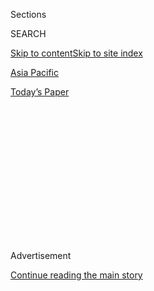 <div id="app">

<div>

<div>

<div>

<div class="NYTAppHideMasthead css-1q2w90k e1suatyy0">

<div class="section css-ui9rw0 e1suatyy2">

<div class="css-eph4ug er09x8g0">

<div class="css-6n7j50">

</div>

<span class="css-1dv1kvn">Sections</span>

<div class="css-10488qs">

<span class="css-1dv1kvn">SEARCH</span>

</div>

[Skip to content](#site-content)[Skip to site index](#site-index)

</div>

<div id="masthead-section-label" class="css-1wr3we4 eaxe0e00">

[Asia
Pacific](https://www.nytimes3xbfgragh.onion/section/world/asia)

</div>

<div class="css-10698na e1huz5gh0">

</div>

</div>

<div id="masthead-bar-one" class="section hasLinks css-15hmgas e1csuq9d3">

<div class="css-uqyvli e1csuq9d0">

</div>

<div class="css-1uqjmks e1csuq9d1">

</div>

<div class="css-9e9ivx">

[](https://myaccount.nytimes3xbfgragh.onion/auth/login?response_type=cookie&client_id=vi)

</div>

<div class="css-1bvtpon e1csuq9d2">

[Today’s
Paper](https://www.nytimes3xbfgragh.onion/section/todayspaper)

</div>

</div>

</div>

</div>

<div data-aria-hidden="false">

<div id="site-content" data-role="main">

<div>

<div class="css-1aor85t" style="opacity:0.000000001;z-index:-1;visibility:hidden">

<div class="css-1hqnpie">

<div class="css-epjblv">

<span class="css-17xtcya">[Asia
Pacific](/section/world/asia)</span><span class="css-x15j1o">|</span><span class="css-fwqvlz">South
Korean President’s Fate to Be Decided by Court on
Friday</span>

</div>

<div class="css-k008qs">

<div class="css-1iwv8en">

<span class="css-18z7m18"></span>

<div>

</div>

</div>

<span class="css-1n6z4y">https://nyti.ms/2m1NP5E</span>

<div class="css-1705lsu">

<div class="css-4xjgmj">

<div class="css-4skfbu" data-role="toolbar" data-aria-label="Social Media Share buttons, Save button, and Comments Panel with current comment count" data-testid="share-tools">

  - 
  - 
  - 
  - 
    
    <div class="css-6n7j50">
    
    </div>

  - 

</div>

</div>

</div>

</div>

</div>

</div>

<div class="css-13pd83m">

</div>

<div id="top-wrapper" class="css-1sy8kpn">

<div id="top-slug" class="css-l9onyx">

Advertisement

</div>

[Continue reading the main
story](#after-top)

<div class="ad top-wrapper" style="text-align:center;height:100%;display:block;min-height:250px">

<div id="top" class="place-ad" data-position="top" data-size-key="top">

</div>

</div>

<div id="after-top">

</div>

</div>

<div id="sponsor-wrapper" class="css-1hyfx7x">

<div id="sponsor-slug" class="css-19vbshk">

Supported by

</div>

[Continue reading the main
story](#after-sponsor)

<div id="sponsor" class="ad sponsor-wrapper" style="text-align:center;height:100%;display:block">

</div>

<div id="after-sponsor">

</div>

</div>

<div class="css-1vkm6nb ehdk2mb0">

# South Korean President’s Fate to Be Decided by Court on Friday

</div>

<div class="css-79elbk" data-testid="photoviewer-wrapper">

<div class="css-z3e15g" data-testid="photoviewer-wrapper-hidden">

</div>

<div class="css-1a48zt4 ehw59r15" data-testid="photoviewer-children">

![<span class="css-16f3y1r e13ogyst0" data-aria-hidden="true">A rally in
Seoul, the capital, last week. The city has been the site of rival
rallies between supporters and detractors of President Park Geun-hye in
recent
weeks.</span><span class="css-cnj6d5 e1z0qqy90" itemprop="copyrightHolder"><span class="css-1ly73wi e1tej78p0">Credit...</span><span><span>Ed
Jones/Agence France-Presse — Getty
Images</span></span></span>](https://static01.graylady3jvrrxbe.onion/images/2017/03/09/world/09impeach-1/09impeach-1-articleInline.jpg?quality=75&auto=webp&disable=upscale)

</div>

</div>

<div class="css-xt80pu e12qa4dv0">

<div class="css-18e8msd">

<div class="css-vp77d3 epjyd6m0">

<div class="css-1baulvz">

By [<span class="css-1baulvz last-byline" itemprop="name">Choe
Sang-Hun</span>](http://www.nytimes3xbfgragh.onion/by/choe-sang-hun)

</div>

</div>

  - March 8,
    2017

  - 
    
    <div class="css-4xjgmj">
    
    <div class="css-d8bdto" data-role="toolbar" data-aria-label="Social Media Share buttons, Save button, and Comments Panel with current comment count" data-testid="share-tools">
    
      - 
      - 
      - 
      - 
        
        <div class="css-6n7j50">
        
        </div>
    
      - 
    
    </div>
    
    </div>

</div>

</div>

<div class="section meteredContent css-1r7ky0e" name="articleBody" itemprop="articleBody">

<div class="css-1fanzo5 StoryBodyCompanionColumn">

<div class="css-53u6y8">

SEOUL, South Korea — The Constitutional Court of South Korea said
Wednesday that it would rule on Friday whether to reinstate President
Park Geun-hye or formally oust her from office on charges of corruption
and abuse of power.

Ms. Park has been suspended from office, with all her presidential
powers frozen, since the National Assembly overwhelmingly [voted to
impeach
her](https://www.nytimes3xbfgragh.onion/2016/12/09/world/asia/south-korea-president-park-geun-hye-impeached.html)
in December on charges of abusing power and collecting bribes from
businesses.

If the Constitutional Court supports the vote in its verdict on Friday,
Ms. Park will become the first South Korean president to lose office
through parliamentary impeachment.

The court has held 17 hearings since the impeachment vote, but Ms. Park
has never appeared in court. In a statement read by one of her lawyers
during the last hearing, on Feb. 27, she vehemently denied any
wrongdoing.

</div>

</div>

<div class="css-1fanzo5 StoryBodyCompanionColumn">

<div class="css-53u6y8">

“I feel crushed by all these misunderstandings and allegations,” she
said, calling the accusations groundless.

But Kweon Seong-dong, the lead prosecutor in the impeachment trial,
called Ms. Park and her secretive confidante, Choi Soon-sil, “enemies to
democracy.”

In the scandal, which has rocked South Korea for months, Ms. Park and
Ms. Choi were accused of conspiring to collect tens of millions of
dollars in bribes from businesses. Ms. Park was also accused of letting
Ms. Choi, who had no experience in policy making, edit her speeches,
install acquaintances as senior government officials and influence state
affairs from the shadows.

In its impeachment motion, the legislature also accused Ms. Park of
undermining freedom of the press by cracking down on her critics and of
shirking her duty to protect citizens’ lives by neglecting to respond
efficiently to a [ferry disaster
in 2014](https://www.nytimes3xbfgragh.onion/2014/04/21/world/asia/chaos-ruled-sinking-ferry.html)
that killed more than 300 people.

If at least six members of the nine-judge Constitutional Court vote to
impeach, Ms. Park will be removed from office. South Korea will then
have 60 days to elect a successor, with Prime Minister Hwang Kyo-ahn
acting as president during that time.

</div>

</div>

<div class="css-1fanzo5 StoryBodyCompanionColumn">

<div class="css-53u6y8">

If fewer than six judges vote for impeachment, Ms. Park will immediately
be returned to office. Her five-year term ends next February.

The court has been working with only eight judges after one retired in
January, but that will not affect the required number of votes for or
against impeachment.

No South Korean president has been forced from office through
impeachment. The National Assembly voted in 2004 to impeach President
Roh Moo-hyun, but the Constitutional Court reinstated him, ruling that
his violations of election law were too minor to justify ending his
presidency. Mr. Roh did not attend the court’s hearings on his
impeachment.

The charges against Ms. Park are considered much more serious than those
that Mr. Roh faced, and they have infuriated the public. [Large crowds
have
gathered](https://www.nytimes3xbfgragh.onion/2016/11/13/world/asia/korea-park-geun-hye-protests.html)
in central Seoul for months on Saturdays demanding an end to her
presidency. In recent weeks, however, Ms. Park’s supporters have also
[organized big
rallies](https://www.nytimes3xbfgragh.onion/2017/02/18/world/asia/south-korea-impeached-leader-park-geun-hye.html)
calling for her reinstatement.

Regardless of the Constitutional Court’s ruling, Ms. Park will most
likely face criminal charges as soon as her presidency ends. While in
office, she is protected from indictment.

On Monday, a special prosecutor [asked state
prosecutors](https://www.nytimes3xbfgragh.onion/2017/03/06/world/asia/president-park-geun-hye-bribery-korea.html)
to indict Ms. Park on bribery charges, saying that she and Ms. Choi
conspired to take $38 million in bribes from Samsung, one of the world’s
largest technology companies. Samsung’s vice chairman, Lee Jae-yong, the
third-generation scion of the family who runs the conglomerate, goes on
trial this week [on bribery
charges](https://www.nytimes3xbfgragh.onion/2017/02/28/world/asia/lee-jae-yong-samsung.html).

The special prosecutor said that the president should also face a
criminal charge of abusing official power, saying she [conspired with
aides](https://www.nytimes3xbfgragh.onion/2017/01/12/world/asia/south-korea-president-park-blacklist-artists.html)
to blacklist thousands of artists, writers and movie directors deemed
unfriendly to her government and exclude them from government-funded
support programs.

</div>

</div>

</div>

<div>

</div>

<div>

</div>

<div>

</div>

<div>

<div id="bottom-wrapper" class="css-1ede5it">

<div id="bottom-slug" class="css-l9onyx">

Advertisement

</div>

[Continue reading the main
story](#after-bottom)

<div id="bottom" class="ad bottom-wrapper" style="text-align:center;height:100%;display:block;min-height:90px">

</div>

<div id="after-bottom">

</div>

</div>

</div>

</div>

</div>

## Site Index

<div>

</div>

## Site Information Navigation

  - [© <span>2020</span> <span>The New York Times
    Company</span>](https://help.nytimes3xbfgragh.onion/hc/en-us/articles/115014792127-Copyright-notice)

<!-- end list -->

  - [NYTCo](https://www.nytco.com/)
  - [Contact
    Us](https://help.nytimes3xbfgragh.onion/hc/en-us/articles/115015385887-Contact-Us)
  - [Work with us](https://www.nytco.com/careers/)
  - [Advertise](https://nytmediakit.com/)
  - [T Brand Studio](http://www.tbrandstudio.com/)
  - [Your Ad
    Choices](https://www.nytimes3xbfgragh.onion/privacy/cookie-policy#how-do-i-manage-trackers)
  - [Privacy](https://www.nytimes3xbfgragh.onion/privacy)
  - [Terms of
    Service](https://help.nytimes3xbfgragh.onion/hc/en-us/articles/115014893428-Terms-of-service)
  - [Terms of
    Sale](https://help.nytimes3xbfgragh.onion/hc/en-us/articles/115014893968-Terms-of-sale)
  - [Site
    Map](https://spiderbites.nytimes3xbfgragh.onion)
  - [Help](https://help.nytimes3xbfgragh.onion/hc/en-us)
  - [Subscriptions](https://www.nytimes3xbfgragh.onion/subscription?campaignId=37WXW)

</div>

</div>

</div>

</div>
